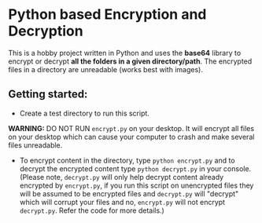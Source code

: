 # Python based Encryption and Decryption

This is a hobby project written in Python and uses the **base64** library to encrypt or decrypt **all the folders in a given directory/path**. 
The encrypted files in a directory are unreadable (works best with images).

## Getting started:
- Create a test directory to run this script. 

**WARNING:** DO NOT RUN ```encrypt.py``` on your desktop. It will encrypt all files on your desktop which can cause your computer to crash and make several files unreadable.  

- To encrypt content in the directory, type ```python encrypt.py``` and to decrypt the encrypted content type ```python decrypt.py``` in your console. 
(Please note, ```decrypt.py``` will only help decrypt content already encrypted by ```encrypt.py```, if you run this script on unencrypted files they will be assumed to be encrypted files and ```decrypt.py``` will "decrypt" which will corrupt your files and no, ```encrypt.py``` will not encrypt ```decrypt.py```. Refer the code for more details.) 
